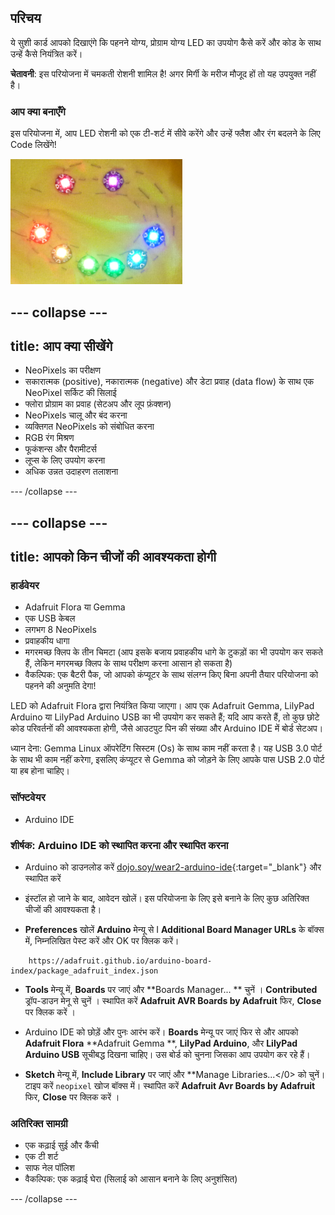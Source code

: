 ## परिचय

ये सुशी कार्ड आपको दिखाएंगे कि पहनने योग्य, प्रोग्राम योग्य LED का उपयोग कैसे करें और कोड के साथ उन्हें कैसे नियंत्रित करें।

**चेतावनी**: इस परियोजना में चमकती रोशनी शामिल है! अगर मिर्गी के मरीज मौजूद हों तो यह उपयुक्त नहीं है।

### आप क्या बनाएँगे

इस परियोजना में, आप LED रोशनी को एक टी-शर्ट में सीवे करेंगे और उन्हें फ्लैश और रंग बदलने के लिए Code लिखेंगे!

![एक टीशर्ट पर LEDs से बना एक रंगीन हस्ता हुआ चेहरा](images/rainbowSmile.png)

--- collapse ---
---
title: आप क्या सीखेंगे
---

+ NeoPixels का परीक्षण
+ सकारात्मक (positive), नकारात्मक (negative) और डेटा प्रवाह (data flow) के साथ एक NeoPixel सर्किट की सिलाई
+ फ्लोरा प्रोग्राम का प्रवाह (सेटअप और लूप फ़ंक्शन)
+ NeoPixels चालू और बंद करना
+ व्यक्तिगत NeoPixels को संबोधित करना
+ RGB रंग मिश्रण
+ फूकंशन्स और पैरामीटर्स
+ लूप्स के लिए उपयोग करना
+ अधिक उन्नत उदाहरण तलाशना

--- /collapse ---

--- collapse ---
---
title: आपको किन चीजों की आवश्यकता होगी
---

### हार्डवेयर

+ Adafruit Flora या Gemma
+ एक USB केबल
+ लगभग 8 NeoPixels
+ प्रवाहकीय धागा
+ मगरमच्छ क्लिप के तीन चिमटा (आप इसके बजाय प्रवाहकीय धागे के टुकड़ों का भी उपयोग कर सकते हैं, लेकिन मगरमच्छ क्लिप के साथ परीक्षण करना आसान हो सकता है)
+ वैकल्पिक: एक बैटरी पैक, जो आपको कंप्यूटर के साथ संलग्न किए बिना अपनी तैयार परियोजना को पहनने की अनुमति देगा!

LED को Adafruit Flora द्वारा नियंत्रित किया जाएगा। आप एक Adafruit Gemma, LilyPad Arduino या LilyPad Arduino USB का भी उपयोग कर सकते हैं; यदि आप करते हैं, तो कुछ छोटे कोड परिवर्तनों की आवश्यकता होगी, जैसे आउटपुट पिन की संख्या और Arduino IDE में बोर्ड सेटअप।

ध्यान देना: Gemma Linux ऑपरेटिंग सिस्टम (Os) के साथ काम नहीं करता है। यह USB 3.0 पोर्ट के साथ भी काम नहीं करेगा, इसलिए कंप्यूटर से Gemma को जोड़ने के लिए आपके पास USB 2.0 पोर्ट या हब होना चाहिए।

### सॉफ्टवेयर

+ Arduino IDE

### शीर्षक: Arduino IDE को स्थापित करना और स्थापित करना

+ Arduino को डाउनलोड करें [dojo.soy/wear2-arduino-ide](http://dojo.soy/wear2-arduino-ide){:target="_blank"} और स्थापित करें

+ इंस्टॉल हो जाने के बाद, आवेदन खोलें। इस परियोजना के लिए इसे बनाने के लिए कुछ अतिरिक्त चीजों की आवश्यकता है।

+ **Preferences** खोलें **Arduino** मेन्यू से I **Additional Board Manager URLs** के बॉक्स में, निम्नलिखित पेस्ट करें और OK पर क्लिक करें।

```
    https://adafruit.github.io/arduino-board-index/package_adafruit_index.json
```

+ **Tools** मेन्यू में, **Boards** पर जाएं और **Boards Manager... ** चुनें । **Contributed** ड्रॉप-डाउन मेनू से चुनें । स्थापित करें **Adafruit AVR Boards by Adafruit** फिर, **Close** पर क्लिक करें ।

+ Arduino IDE को छोड़ें और पुनः आरंभ करें। **Boards** मेन्यू पर जाएं फिर से और आपको **Adafruit Flora** **Adafruit Gemma **, **LilyPad Arduino**, और **LilyPad Arduino USB** सूचीबद्ध दिखना चाहिए। उस बोर्ड को चुनना जिसका आप उपयोग कर रहे हैं।

+ **Sketch** मेन्यू में, **Include Library** पर जाएं </strong>और **Manage Libraries...</0> को चुनें। टाइप करें ` neopixel ` खोज बॉक्स में। स्थापित करें **Adafruit Avr Boards by Adafruit** फिर, **Close** पर क्लिक करें ।</p></li> </ul>

### अतिरिक्त सामग्री

+ एक कढ़ाई सुई और कैंची
+ एक टी शर्ट
+ साफ नेल पॉलिश
+ वैकल्पिक: एक कढ़ाई घेरा (सिलाई को आसान बनाने के लिए अनुशंसित)

--- /collapse ---
